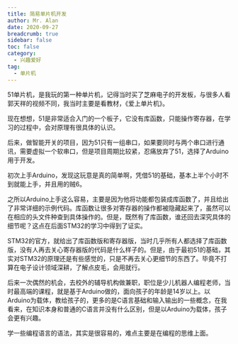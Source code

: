 ```yaml
---
title: 简易单片机开发
author: Mr. Alan
date: 2020-09-27
breadcrumb: true
sidebar: false
toc: false
category:
  - 兴趣爱好
tag:
  - 单片机
---
```

51单片机，是我玩的第一种单片机，记得当时买了芝麻电子的开发板，与很多人看郭天祥的视频不同，我当时主要是看教材，《爱上单片机》。

现在想想，51是非常适合入门的一个板子，它没有库函数，只能操作寄存器，在学习的过程中，会对原理有很具体的认识。

后来，做智能开关的项目，因为51只有一组串口，如果要同时与两个串口进行通讯，需要虚拟一个软串口，但是项目周期比较紧，忍痛放弃了51，选择了Arduino用于开发。

初次上手Arduino，发现这玩意是真的简单啊，凭借51的基础，基本上半个小时不到就能上手，并且用的贼6。

之所以Arduino上手这么容易，主要是因为他将功能都包装成库函数了，并且给出了非常详细的示例代码。库函数让很多对寄存器的操作都被隐藏起来了，虽然可以在相应的头文件种查到具体操作的。但是，既然有了库函数，谁还回去深究具体的细节呢？这点在后面STM32的学习中得到了证实。

STM32的官方，就给出了库函数版和寄存器版，当时几乎所有人都选择了库函数版，没有人再去关心寄存器版的代码是什么样子的。但是，由于最初51的基础，其实对STM32的原理还是有些感觉的，只是不再去关心更细节的东西了。毕竟不打算在电子设计领域深耕，了解点皮毛，会用就行。

后来一次偶然的机会，去校外的辅导机构做兼职，职位是少儿机器人编程老师，当时最高端的课程，就是基于Arduino做的，面向孩子的年龄是14岁以上。以Arduino为载体，教给孩子的，更多的是C语言基础和输入输出的一些概念，在我看来，在知识本身和普通的C语言并没有什么区别，但是以Arduino为载体，孩子会更有兴趣。

学一些编程语言的语法，其实是很容易的，难点主要是在编程的思维上面。

